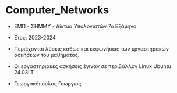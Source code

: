 # Computer_Networks

- ΕΜΠ - ΣΗΜΜΥ - Δίκτυα Υπολογιστών 7ο Εξάμηνο 
- Ετος: 2023-2024
- Περιέχονται λύσεις καθώς και εκφωνήσεις των εργαστηρακών ασκήσεων του μαθήματος.
- Οι εργαστηριακές ασκήσεις έγιναν σε περιβάλλον Linux Ubuntu 24.03LT

- Γεωργακόπουλος Γεωργιος
